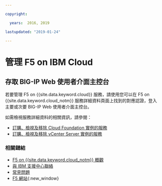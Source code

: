 ```yaml
---

copyright:

  years:  2016, 2019

lastupdated: "2019-01-24"

---
```


# 管理 F5 on IBM Cloud

## 存取 BIG-IP Web 使用者介面主控台

若要管理 F5 on {{site.data.keyword.cloud}} 服務，請使用您可以在 F5 on {{site.data.keyword.cloud_notm}} 服務詳細資料頁面上找到的對應認證，登入主要或次要 BIG-IP Web 使用者介面主控台。

如需檢視服務詳細資料的相關資訊，請參閱：

* [訂購、檢視及移除 Cloud Foundation 實例的服務](/docs/services/vmwaresolutions/sddc/sd_addingremovingservices.html)
* [訂購、檢視及移除 vCenter Server 實例的服務](/docs/services/vmwaresolutions/vcenter/vc_addingremovingservices.html)

### 相關鏈結

* [F5 on {{site.data.keyword.cloud_notm}} 概觀](/docs/services/vmwaresolutions/services/f5_considerations.html)
* [與 IBM 支援中心聯絡](/docs/services/vmwaresolutions/vmonic/trbl_support.html)
* [常見問題](/docs/services/vmwaresolutions/vmonic/faq.html)
* [F5 網站](https://f5.com/){:new_window}
